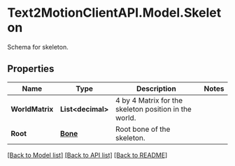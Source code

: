 # Text2MotionClientAPI.Model.Skeleton
Schema for skeleton.

## Properties

Name | Type | Description | Notes
------------ | ------------- | ------------- | -------------
**WorldMatrix** | **List&lt;decimal&gt;** | 4 by 4 Matrix for the skeleton position in the world. | 
**Root** | [**Bone**](Bone.md) | Root bone of the skeleton. | 

[[Back to Model list]](../README.md#documentation-for-models) [[Back to API list]](../README.md#documentation-for-api-endpoints) [[Back to README]](../README.md)

